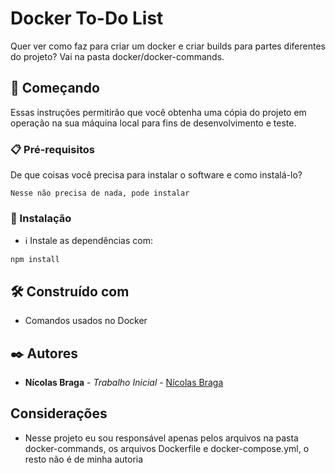 # Docker To-Do List

Quer ver como faz para criar um docker e criar builds para partes diferentes do projeto? Vai na pasta docker/docker-commands.

## 🚀 Começando

Essas instruções permitirão que você obtenha uma cópia do projeto em operação na sua máquina local para fins de desenvolvimento e teste.

### 📋 Pré-requisitos

De que coisas você precisa para instalar o software e como instalá-lo?

```
Nesse não precisa de nada, pode instalar
```

### 🔧 Instalação

- ℹ️ Instale as dependências com:

```
npm install
```

## 🛠️ Construído com

* Comandos usados no Docker

## ✒️ Autores

* **Nícolas Braga** - *Trabalho Inicial* - [Nícolas Braga](https://github.com/nicolasbraga1)

## Considerações

* Nesse projeto eu sou responsável apenas pelos arquivos na pasta docker-commands, os arquivos Dockerfile e docker-compose.yml, o resto não é de minha autoria
